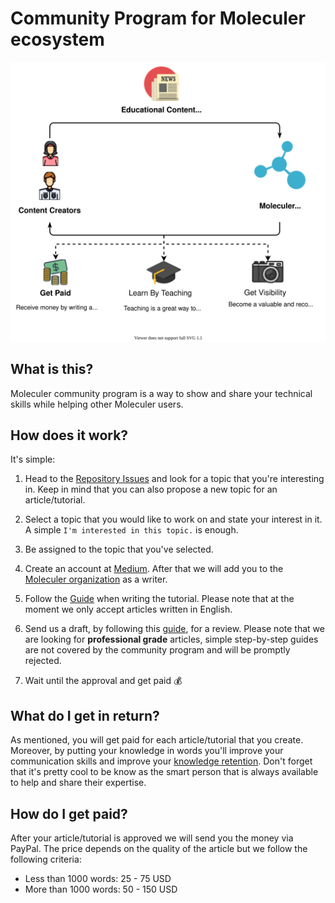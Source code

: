 # Community Program for Moleculer ecosystem

![Communication Overview diagram](assets/moleculer-education.svg)

## What is this?

Moleculer community program is a way to show and share your technical skills while helping other Moleculer users.

## How does it work?

It's simple:

1. Head to the [Repository Issues](https://github.com/moleculerjs/educational-content/issues) and look for a topic that you're interesting in. Keep in mind that you can also propose a new topic for an article/tutorial.

2. Select a topic that you would like to work on and state your interest in it. A simple `I'm interested in this topic.` is enough.

3. Be assigned to the topic that you've selected.

4. Create an account at [Medium](https://medium.com/). After that we will add you to the [Moleculer organization](https://medium.com/moleculer) as a writer.

5. Follow the [Guide](.github/ISSUE_TEMPLATE/writing-an-article.md) when writing the tutorial. Please note that at the moment we only accept articles written in English.

6. Send us a draft, by following this [guide](assets/guide.jpg), for a review. Please note that we are looking for **professional grade** articles, simple step-by-step guides are not covered by the community program and will be promptly rejected.

7. Wait until the approval and get paid :moneybag:

## What do I get in return?

As mentioned, you will get paid for each article/tutorial that you create. Moreover, by putting your knowledge in words you'll improve your communication skills and improve your [knowledge retention](https://en.wikipedia.org/wiki/Learning_pyramid). Don't forget that it's pretty cool to be know as the smart person that is always available to help and share their expertise.

## How do I get paid?

After your article/tutorial is approved we will send you the money via PayPal. The price depends on the quality of the article but we follow the following criteria:

- Less than 1000 words: 25 - 75 USD
- More than 1000 words: 50 - 150 USD
